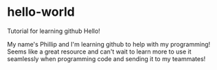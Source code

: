 # hello-world
Tutorial for learning github
Hello!

My name's Phillip and I'm learning github to help with my programming!  
Seems like a great resource and can't wait to learn more to use it seamlessly when programming code and sending it to my teammates!

